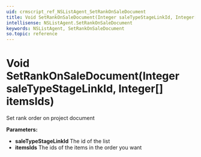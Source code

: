 ```yaml
---
uid: crmscript_ref_NSListAgent_SetRankOnSaleDocument
title: Void SetRankOnSaleDocument(Integer saleTypeStageLinkId, Integer[] itemsIds)
intellisense: NSListAgent.SetRankOnSaleDocument
keywords: NSListAgent, SetRankOnSaleDocument
so.topic: reference
---
```


# Void SetRankOnSaleDocument(Integer saleTypeStageLinkId, Integer[] itemsIds)

Set rank order on project document

**Parameters:**
 - **saleTypeStageLinkId** The id of the list
 - **itemsIds** The ids of the items in the order you want
